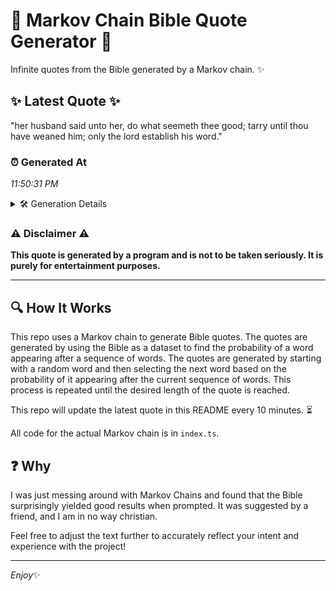 # 📖 Markov Chain Bible Quote Generator 📖

Infinite quotes from the Bible generated by a Markov chain. ✨

## ✨ Latest Quote ✨
"her husband said unto her, do what seemeth thee good; tarry until thou have weaned him; only the lord establish his word."

### ⏰ Generated At
*11:50:31 PM*

<details>
    <summary>🛠️ Generation Details</summary>
    <p>
        <strong>🌱 Seed:</strong> her<br>
        <strong>🔄 Iterations:</strong> 21<br>
        <strong>📜 Context History:</strong><br>[ her ]: husband<br>[ her, husband ]: said<br>[ her, husband, said ]: unto<br>[ her, husband, said, unto ]: her,<br>[ her, husband, said, unto, her, ]: do<br>[ her, husband, said, unto, her,, do ]: what<br>[ husband, said, unto, her,, do, what ]: seemeth<br>[ said, unto, her,, do, what, seemeth ]: thee<br>[ unto, her,, do, what, seemeth, thee ]: good;<br>[ her,, do, what, seemeth, thee, good; ]: tarry<br>[ do, what, seemeth, thee, good;, tarry ]: until<br>[ what, seemeth, thee, good;, tarry, until ]: thou<br>[ seemeth, thee, good;, tarry, until, thou ]: have<br>[ thee, good;, tarry, until, thou, have ]: weaned<br>[ good;, tarry, until, thou, have, weaned ]: him;<br>[ tarry, until, thou, have, weaned, him; ]: only<br>[ until, thou, have, weaned, him;, only ]: the<br>[ thou, have, weaned, him;, only, the ]: lord<br>[ have, weaned, him;, only, the, lord ]: establish<br>[ weaned, him;, only, the, lord, establish ]: his<br>[ him;, only, the, lord, establish, his ]: word.<br>
    </p>
</details>

### ⚠️ Disclaimer ⚠️
**This quote is generated by a program and is not to be taken seriously. It is purely for entertainment purposes.**

---

## 🔍 How It Works

This repo uses a Markov chain to generate Bible quotes. The quotes are generated by using the Bible as a dataset to find the probability of a word appearing after a sequence of words. The quotes are generated by starting with a random word and then selecting the next word based on the probability of it appearing after the current sequence of words. This process is repeated until the desired length of the quote is reached.

This repo will update the latest quote in this README every 10 minutes. ⏳

All code for the actual Markov chain is in `index.ts`.

## ❓ Why

I was just messing around with Markov Chains and found that the Bible surprisingly yielded good results when prompted. 
It was suggested by a friend, and I am in no way christian.

Feel free to adjust the text further to accurately reflect your intent and experience with the project!

---

*Enjoy*✨
